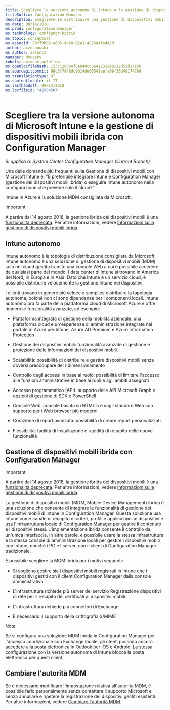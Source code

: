 ```yaml
---
title: Scegliere la versione autonoma di Intune o la gestione di dispositivi mobili ibrida
titleSuffix: Configuration Manager
description: Scegliere se distribuire una gestione di dispositivi mobili ibridi con Intune e Configuration Manager o se eseguire Intune autonomamente.
ms.date: 08/14/2018
ms.prod: configuration-manager
ms.technology: configmgr-hybrid
ms.topic: conceptual
ms.assetid: 73ff9bb9-e605-4b68-92a1-487684fed42d
author: aczechowski
ms.author: aaroncz
manager: dougeby
robots: noindex,nofollow
ms.openlocfilehash: 153c1208cef8a940cc06412322e8112d53d17e58
ms.sourcegitcommit: 98c3f7848dc9014de05541aefa09f36d49174784
ms.translationtype: HT
ms.contentlocale: it-IT
ms.lasthandoff: 08/14/2018
ms.locfileid: "42584507"
---
```

# <a name="choose-between-microsoft-intune-standalone-and-hybrid-mdm-with-configuration-manager"></a>Scegliere tra la versione autonoma di Microsoft Intune e la gestione di dispositivi mobili ibrida con Configuration Manager

*Si applica a: System Center Configuration Manager (Current Branch)*

Una delle domande più frequenti sulla Gestione di dispositivi mobili con Microsoft Intune è: "È preferibile integrare Intune e Configuration Manager (gestione dei dispositivi mobili ibrida) o eseguire Intune autonomo nella configurazione che prevede solo il cloud?" 

Intune in Azure è la soluzione MDM consigliata da Microsoft.     


> [!Important]  
> A partire dal 14 agosto 2018, la gestione ibrida dei dispositivi mobili è una [funzionalità deprecata](/sccm/core/plan-design/changes/deprecated/removed-and-deprecated-cmfeatures). Per altre informazioni, vedere [Informazioni sulla gestione di dispositivi mobili ibrida](/sccm/mdm/understand/hybrid-mobile-device-management).<!--Intune feature 2683117-->  


 
## <a name="intune-standalone"></a>Intune autonomo

Intune autonomo è la topologia di distribuzione consigliata da Microsoft. Intune autonomo è una soluzione di gestione di dispositivi mobili (MDM) solo nel cloud gestita tramite una console Web a cui è possibile accedere da qualsiasi parte del mondo. I data center di Intune si trovano in America del Nord, in Europa e in Asia. Dato che Intune è un servizio cloud, è possibile distribuire velocemente la gestione Intune nei dispositivi.

I clienti trovano in genere più veloce e semplice distribuire la topologia autonoma, poiché non ci sono dipendenze per i componenti locali. Intune autonomo ora fa parte della piattaforma cloud di Microsoft Azure e offre numerose funzionalità avanzate, ad esempio:  

- Piattaforma integrata di gestione della mobilità aziendale: una piattaforma cloud e un'esperienza di amministrazione integrate nel portale di Azure per Intune, Azure AD Premium e Azure Information Protection  

- Gestione dei dispositivi mobili: funzionalità avanzate di gestione e protezione delle informazioni dei dispositivi mobili  

- Scalabilità: possibilità di distribuire e gestire dispositivi mobili senza doversi preoccupare del ridimensionamento  

- Controllo degli accessi in base al ruolo: possibilità di limitare l'accesso alle funzioni amministrative in base ai ruoli e agli ambiti assegnati  

- Accesso programmatico (API): supporto delle API Microsoft Graph e opzioni di gestione di SDK e PowerShell  

- Console Web: console basata su HTML 5 e sugli standard Web con supporto per i Web browser più moderni  

- Creazione di report avanzata: possibilità di creare report personalizzati  

- Flessibilità: facilità di installazione e rapidità di recapito delle nuove funzionalità  



## <a name="hybrid-mdm-with-configuration-manager"></a>Gestione di dispositivi mobili ibrida con Configuration Manager

> [!Important]  
> A partire dal 14 agosto 2018, la gestione ibrida dei dispositivi mobili è una [funzionalità deprecata](/sccm/core/plan-design/changes/deprecated/removed-and-deprecated-cmfeatures). Per altre informazioni, vedere [Informazioni sulla gestione di dispositivi mobili ibrida](/sccm/mdm/understand/hybrid-mobile-device-management).  

La gestione di dispositivi mobili (MDM, Mobile Device Management) ibrida è una soluzione che consente di integrare le funzionalità di gestione dei dispositivi mobili di Intune in Configuration Manager. Questa soluzione usa Intune come canale di recapito di criteri, profili e applicazioni ai dispositivi e usa l'infrastruttura locale di Configuration Manager per gestire il contenuto e i dispositivi stessi. L'implementazione ibrida consente il controllo da un'unica interfaccia. In altre parole, è possibile usare la stessa infrastruttura e la stessa console di amministrazione locali per gestire i dispositivi mobili con Intune, nonché i PC e i server, con il client di Configuration Manager tradizionale. 

È possibile scegliere la MDM ibrida per i motivi seguenti:  

- Si vogliono gestire sia i dispositivi mobili registrati in Intune che i dispositivi gestiti con il client Configuration Manager dalla console amministrativa  

- L'infrastruttura richiede più server del servizio Registrazione dispositivi di rete per il recapito dei certificati ai dispositivi mobili  

- L'infrastruttura richiede più connettori di Exchange  

- È necessario il supporto della crittografia S/MIME

> [!Note]  
> Se si configura una soluzione MDM ibrida in Configuration Manager per l'accesso condizionale con Exchange locale, gli utenti possono ancora accedere alla posta elettronica in Outlook per iOS e Android. La stessa configurazione con la versione autonoma di Intune blocca la posta elettronica per questi client.<!--Intune bug 2285890-->  



## <a name="change-the-mdm-authority"></a>Cambiare l'autorità MDM

Se è necessario modificare l'impostazione relativa all'autorità MDM, è possibile farlo personalmente senza contattare il supporto Microsoft e senza annullare e ripetere la registrazione dei dispositivi gestiti esistenti. Per altre informazioni, vedere [Cambiare l'autorità MDM](/sccm/mdm/deploy-use/change-mdm-authority).

